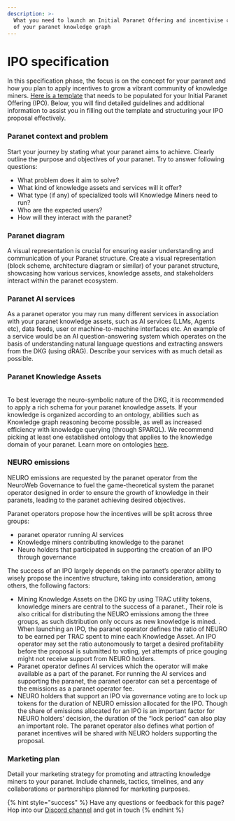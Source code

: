 ```yaml
---
description: >-
  What you need to launch an Initial Paranet Offering and incentivise creation
  of your paranet knowledge graph
---
```


# IPO specification

In this specification phase, the focus is on the concept for your paranet and how you plan to apply incentives to grow a vibrant community of knowledge miners. [Here is a template](https://docs.google.com/document/d/1QzKpH\_ex-U8mxh-IgwTjijEe3n6vwRVAhG599siapQQ/edit#heading=h.61lymw4v18qp) that needs to be populated for your Initial Paranet Offering (IPO). Below, you will find detailed guidelines and additional information to assist you in filling out the template and structuring your IPO proposal effectively.

### Paranet context and problem

Start your journey by stating what your paranet aims to achieve. Clearly outline the purpose and objectives of your paranet. Try to answer following questions:

* What problem does it aim to solve?&#x20;
* What kind of knowledge assets and services will it offer?
* What type (if any) of specialized tools will Knowledge Miners need to run?
* Who are the expected users?
* How will they interact with the paranet?&#x20;

### Paranet diagram

A visual representation is crucial for ensuring easier understanding and communication of your Paranet structure. Create a visual representation (block scheme, architecture diagram or similar) of your paranet structure, showcasing how various services, knowledge assets, and stakeholders interact within the paranet ecosystem.

### Paranet AI services

As a paranet operator you may run many different services in association with your paranet knowledge assets, such as AI services (LLMs, Agents etc), data feeds, user or machine-to-machine interfaces etc. An example of a service would be an AI question-answering system which operates on the basis of understanding natural language questions and extracting answers from the DKG (using dRAG). Describe your services with as much detail as possible.

### Paranet Knowledge Assets

\
To best leverage the neuro-symbolic nature of the DKG, it is recommended to apply a rich schema for your paranet knowledge assets. If your knowledge is organized according to an ontology, abilities such as Knowledge graph reasoning become possible, as well as increased efficiency with knowledge querying (through SPARQL). We recommend picking at least one established ontology that applies to the knowledge domain of your paranet. Learn more on ontologies [here](https://www.cs.ox.ac.uk/people/ian.horrocks/Publications/download/2008/Horr08a.pdf).

### NEURO emissions

NEURO emissions are requested by the paranet operator from the NeuroWeb Governance to fuel the game-theoretical system the paranet operator designed in order to ensure the growth of knowledge in their paranets, leading to the paranet achieving desired objectives.

Paranet operators propose how the incentives will be split across three groups:

* paranet operator running AI services
* Knowledge miners contributing knowledge to the paranet
* Neuro holders that participated in supporting the creation of an IPO through governance

The success of an IPO largely depends on the paranet’s operator ability to wisely propose the incentive structure, taking into consideration, among others, the following factors:

* Mining Knowledge Assets on the DKG by using TRAC utility tokens, knowledge miners are central to the success of a paranet., Their role is also critical for distributing the NEURO emissions among the three groups, as such distribution only occurs as new knowledge is mined. . When launching an IPO, the paranet operator defines the ratio of NEURO to be earned per TRAC spent to mine each Knowledge Asset. An IPO operator may set the ratio autonomously to target a desired profitability before the proposal is submitted to voting, yet attempts of price gouging might not receive support from NEURO holders.
* Paranet operator defines AI services which the operator will make available as a part of the paranet. For running the AI services and supporting the paranet, the paranet operator can set a percentage of the emissions as a paranet operator fee. &#x20;
* NEURO holders that support an IPO via governance voting are to lock up tokens for the duration of NEURO emission allocated for the IPO. Though the share of emissions allocated for an IPO is an important factor for NEURO holders’ decision, the duration of the “lock period” can also play an important role. The paranet operator also defines what portion of paranet incentives will be shared with NEURO holders supporting the proposal.

### Marketing plan

Detail your marketing strategy for promoting and attracting knowledge miners to your paranet. Include channels, tactics, timelines, and any collaborations or partnerships planned for marketing purposes.



{% hint style="success" %}
Have any questions or feedback for this page? Hop into our [Discord channel](https://discord.com/invite/qRc4xHpFnN) and get in touch
{% endhint %}
